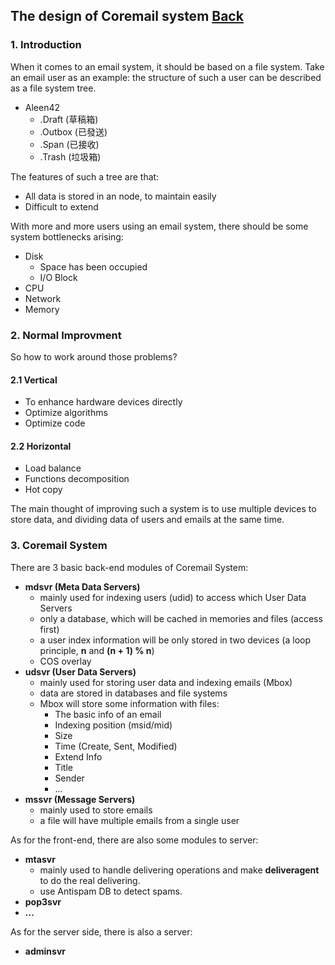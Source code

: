 ## The design of Coremail system	[Back](./../coremail.md)

### 1. Introduction

When it comes to an email system, it should be based on a file system. Take an email user as an example: the structure of such a user can be described as a file system tree.

- Aleen42
    - .Draft (草稿箱)
    - .Outbox (已發送)
    - .Span (已接收)
    - .Trash (垃圾箱)

The features of such a tree are that:

- All data is stored in an node, to maintain easily
- Difficult to extend

With more and more users using an email system, there should be some system bottlenecks arising:

- Disk
    - Space has been occupied
    - I/O Block
- CPU
- Network
- Memory

### 2. Normal Improvment

So how to work around those problems?

#### 2.1 Vertical

- To enhance hardware devices directly
- Optimize algorithms
- Optimize code

#### 2.2 Horizontal

- Load balance
- Functions decomposition
- Hot copy

The main thought of improving such a system is to use multiple devices to store data, and dividing data of users and emails at the same time.

### 3. Coremail System

There are 3 basic back-end modules of Coremail System:

- **mdsvr (Meta Data Servers)**
    - mainly used for indexing users (udid) to access which User Data Servers
    - only a database, which will be cached in memories and files (access first)
    - a user index information will be only stored in two devices (a loop principle, **n** and **(n + 1) % n**)
    - COS overlay
- **udsvr (User Data Servers)**
    - mainly used for storing user data and indexing emails (Mbox)
    - data are stored in databases and file systems
    - Mbox will store some information with files:
        - The basic info of an email
        - Indexing position (msid/mid)
        - Size
        - Time (Create, Sent, Modified)
        - Extend Info
        - Title
        - Sender
        - ...
- **mssvr (Message Servers)**
    - mainly used to store emails
    - a file will have multiple emails from a single user


As for the front-end, there are also some modules to server:

- **mtasvr**
    - mainly used to handle delivering operations and make **deliveragent** to do the real delivering.
    - use Antispam DB to detect spams. 
- **pop3svr**
- **...**

As for the server side, there is also a server:

- **adminsvr**
